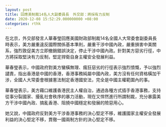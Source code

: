 ```yaml
---
layout: post
title: 回應美制裁14名人大副委員長　外交部：將採有力反制
date: 2020-12-08 15:52:29.000000000 +08:00
categories: rthk
---
```


在北京，外交部發言人華春瑩回應美國財政部制裁14名全國人大常委會副委員長時表示，美方嚴重違反國際關係基本準則，嚴重干涉中國內政，嚴重損害中美關系，強烈敦促美方立即撤銷錯誤決定，停止干涉中國內政。針對美方惡劣行徑，中方將採取堅決有力反制，堅定捍衛自身主權安全發展利益。

華春瑩表示，中國政府對美方蠻橫無理、瘋狂惡劣的行徑表示強烈憤慨，予以強烈譴責，指出香港是中國的香港，香港事務純屬中國內政，美方沒有任何資格橫加干涉，全國人大常委會根據憲法制定香港國安法，完全是中國主權範圍內的事。

華春瑩表示，美方藉口維護香港民主人權自治，通過各種方式插手香港事務，支持從事分裂國家、擾亂社會秩序的暴力活動，現在又悍然進行所謂制裁，充分暴露美方干涉中國內政、搞亂香港、阻撓中國穩定和發展的險惡用心。

她又說，中國政府反對美方干涉香港事務的決心堅定不移，維護國家主權安全發展利益的決心堅定不移，貫徹一國兩制方針的決心堅定不移。
